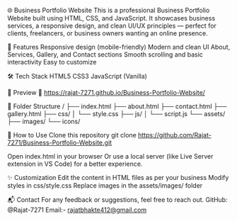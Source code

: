 🌐 Business Portfolio Website
This is a professional Business Portfolio Website built using HTML, CSS, and JavaScript. 
It showcases business services, a responsive design, and clean UI/UX principles — perfect for clients, freelancers, or business owners wanting an online presence.

🚀 Features
Responsive design (mobile-friendly)
Modern and clean UI
About, Services, Gallery, and Contact sections
Smooth scrolling and basic interactivity
Easy to customize

🛠️ Tech Stack
HTML5
CSS3
JavaScript (Vanilla)

📸 Preview
🔗 https://rajat-7271.github.io/Business-Portfolio-Website/

📁 Folder Structure
/
├── index.html
├── about.html
├── contact.html
├── gallery.html
├── css/
│   └── style.css
├── js/
│   └── script.js
└── assets/
    ├── images/
    └── icons/
    
📌 How to Use
Clone this repository
git clone https://github.com/Rajat-7271/Business-Portfolio-Website.git

Open index.html in your browser
Or use a local server (like Live Server extension in VS Code) for a better experience.

✨ Customization
Edit the content in HTML files as per your business
Modify styles in css/style.css
Replace images in the assets/images/ folder

📬 Contact
For any feedback or suggestions, feel free to reach out.
GitHub: @Rajat-7271
Email:- rajatbhakte412@gmail.com
